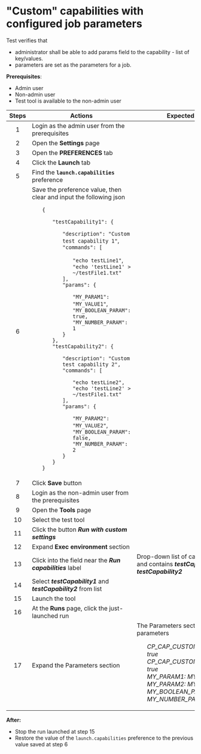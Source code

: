 # "Custom" capabilities with configured job parameters

Test verifies that 
- administrator shall be able to add params field to the capability - list of key/values. 
- parameters are set as the parameters for a job.

**Prerequisites**:
- Admin user
- Non-admin user
- Test tool is available to the non-admin user

| Steps | Actions | Expected results |
| :---: | --- | --- |
| 1 | Login as the admin user from the prerequisites | |
| 2 | Open the **Settings** page | |
| 3 | Open the **PREFERENCES** tab | |
| 4 | Click the **Launch** tab | |
| 5 | Find the **`launch.capabilities`** preference | |
| 6 | Save the preference value, then clear and input the following json <ul> `{` <ul> `"testCapability1": {` <ul> `"description": "Custom test capability 1"`, <br> `"commands": [` <ul> `"echo testLine1"`, <br> `"echo 'testLine1' > ~/testFile1.txt"` </ul> `],` <br> `"params": {` <ul> `"MY_PARAM1": "MY_VALUE1"`, <br> `"MY_BOOLEAN_PARAM": true,` <br> `"MY_NUMBER_PARAM": 1` </ul> `}` </ul> `},` <br> `"testCapability2": {` <ul> `"description": "Custom test capability 2",` <br> `"commands": [` <ul> `"echo testLine2",` <br> `"echo 'testLine2' > ~/testFile1.txt"` </ul> `],` <br> `"params": {` <ul> `"MY_PARAM2": "MY_VALUE2"`, <br> `"MY_BOOLEAN_PARAM": false,` <br> `"MY_NUMBER_PARAM": 2` </ul> `}` </ul> `}` </ul> `}` |
| 7 | Click **Save** button | |
| 8 | Login as the non-admin user from the prerequisites | |
| 9 | Open the **Tools** page | |
| 10 | Select the test tool | |
| 11 | Click the button ***Run with custom settings*** | |
| 12 | Expand **Exec environment** section | |
| 13 | Click into the field near the ***Run capabilities*** label | Drop-down list of capabilities appears and contains ***testCapability1*** and ***testCapability2*** | 
| 14 | Select ***testCapability1*** and ***testCapability2*** from list |  |
| 15 | Launch the tool | |
| 16 | At the **Runs** page, click the just-launched run | |
| 17 | Expand the Parameters section | The Parameters section contains parameters <ul> *CP_CAP_CUSTOM_testCapability1: true* <br> *CP_CAP_CUSTOM_testCapability2: true* <br> *MY_PARAM1: MY_VALUE1* <br> *MY_PARAM2: MY_VALUE2* <br> *MY_BOOLEAN_PARAM: false* <br> *MY_NUMBER_PARAM: 2 &nbsp;&nbsp;&nbsp;1* |

**After:**
- Stop the run launched at step 15
- Restore the value of the `launch.capabilities` preference to the previous value saved at step 6